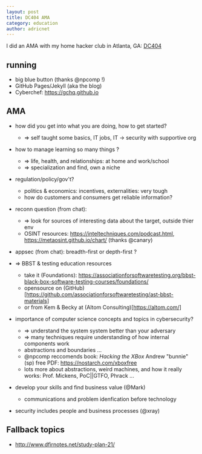 ```yaml
---
layout: post
title: DC404 AMA
category: education
author: adricnet
---
```


I did an AMA with my home hacker club in Atlanta, GA: [DC404](DC404.org)

## running
* big blue button (thanks @npcomp !)
* GitHub Pages/Jekyll (aka the blog)
* Cyberchef: https://gchq.github.io

## AMA
* how did you get into what you are doing, how to get started?
  * => self taught some basics, IT jobs, IT -> security with supportive org
* how to manage learning so many things ? 
  * => life, health, and relationships: at home and work/school
  * => specialization and find, own a niche
* regulation/policy/gov't? 
  * politics & economics: incentives, externalities: very tough
  * how do customers and consumers get reliable information?
* reconn question (from chat):
  * => look for sources of interesting data about the target, outside thier env
  * OSINT resources: https://inteltechniques.com/podcast.html, https://metaosint.github.io/chart/ (thanks @canary)
* appsec (from chat): breadth-first or depth-first ? 
 * => BBST & testing education resources 
   * take it (Foundations): https://associationforsoftwaretesting.org/bbst-black-box-software-testing-courses/foundations/ 
   * opensource on (GitHub)[https://github.com/associationforsoftwaretesting/ast-bbst-materials]
   * or from Kem & Becky at (Altom Consulting)[https://altom.com/]
* importance of computer science concepts and topics in cybersecurity?
  * => understand the system system better than your adversary
  * => many techniques require understanding of how internal components work
  * abstractions and boundaries ...
  * @npcomp reccomends book: _Hacking the XBox_ Andrew "bunnie" (sp) free PDF: https://nostarch.com/xboxfree
  * lots more about abstractions, weird machines, and how it really works: Prof. Mickens, PoC||GTFO, Phrack ... 

* develop your skills and find business value (@Mark)
  * communications and problem idenfication before technology
* security includes people and business processes (@xray)

## Fallback topics
* http://www.dfirnotes.net/study-plan-21/
